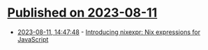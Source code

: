 # [Published on 2023-08-11](index.md)

* [2023-08-11, 14:47:48](https://lobste.rs/s/mll1ay/introducing_nixexpr_nix_expressions_for) - [Introducing nixexpr: Nix expressions for JavaScript](https://xeiaso.net/blog/nixexpr)
